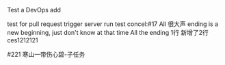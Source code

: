 Test a DevOps add

test for pull request trigger
server run test
concel:#17 All 很大声 ending is a new beginning, just don't know at that time All the ending 1行
新增了2行
ces1212121

#221 寒山一带伤心碧-子任务
